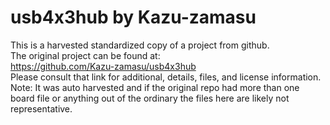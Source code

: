 
# usb4x3hub by Kazu-zamasu  
This is a harvested standardized copy of a project from github.  
The original project can be found at:  
https://github.com/Kazu-zamasu/usb4x3hub  
Please consult that link for additional, details, files, and license information.  
Note: It was auto harvested and if the original repo had more than one board file or anything out of the ordinary the files here are likely not representative.  
    